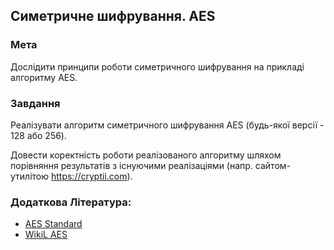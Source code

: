 ## Симетричне шифрування. AES

### Мета
Дослідити принципи роботи симетричного шифрування на прикладі алгоритму AES.

### Завдання

Реалізувати алгоритм симетричного шифрування AES (будь-якої версії - 128 або 256). 

Довести коректність роботи реалізованого алгоритму шляхом порівняння результатів з існуючими реалізаціями (напр. сайтом-утилітою https://cryptii.com).

### Додаткова Література:
* [AES Standard](https://nvlpubs.nist.gov/nistpubs/FIPS/NIST.FIPS.197.pdf)
* [WikiL AES](https://en.wikipedia.org/wiki/Advanced_Encryption_Standard)
